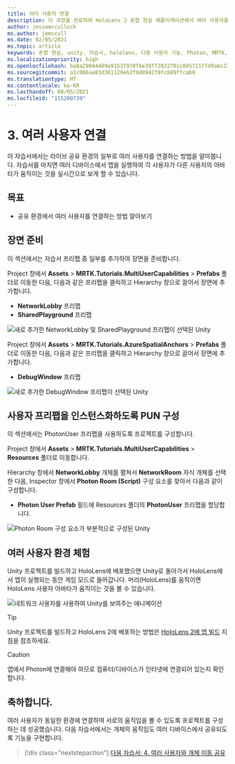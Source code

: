 ```yaml
---
title: 여러 사용자 연결
description: 이 과정을 완료하여 HoloLens 2 혼합 현실 애플리케이션에서 여러 사용자를 연결하는 방법을 알아봅니다.
author: jessemcculloch
ms.author: jemccull
ms.date: 02/05/2021
ms.topic: article
keywords: 혼합 현실, unity, 자습서, hololens, 다중 사용자 기능, Photon, MRTK, mixed reality toolkit, UWP, Azure spatial anchors
ms.localizationpriority: high
ms.openlocfilehash: ba8a29844489a9153f970f6e39ff2022701c845711ffd9abc232d8da8eeb2e32
ms.sourcegitcommit: a1c086aa83d381129e62f9d8942f0fc889ffcab0
ms.translationtype: HT
ms.contentlocale: ko-KR
ms.lasthandoff: 08/05/2021
ms.locfileid: "115200739"
---
```

# <a name="3-connecting-multiple-users"></a>3. 여러 사용자 연결

이 자습서에서는 라이브 공유 환경의 일부로 여러 사용자를 연결하는 방법을 알아봅니다. 자습서를 마치면 여러 디바이스에서 앱을 실행하여 각 사용자가 다른 사용자의 아바타가 움직이는 것을 실시간으로 보게 할 수 있습니다.

## <a name="objectives"></a>목표

* 공유 환경에서 여러 사용자를 연결하는 방법 알아보기

## <a name="preparing-the-scene"></a>장면 준비

이 섹션에서는 자습서 프리팹 중 일부를 추가하여 장면을 준비합니다.

Project 창에서 **Assets** > **MRTK.Tutorials.MultiUserCapabilities** > **Prefabs** 폴더로 이동한 다음, 다음과 같은 프리팹을 클릭하고 Hierarchy 창으로 끌어서 장면에 추가합니다.

* **NetworkLobby** 프리팹
* **SharedPlayground** 프리팹

![새로 추가한 NetworkLobby 및 SharedPlayground 프리팹이 선택된 Unity](images/mr-learning-sharing/sharing-03-section1-step1-1.png)

Project 창에서 **Assets** > **MRTK.Tutorials.AzureSpatialAnchors** > **Prefabs** 폴더로 이동한 다음, 다음과 같은 프리팹을 클릭하고 Hierarchy 창으로 끌어서 장면에 추가합니다.

* **DebugWindow** 프리팹

![새로 추가한 DebugWindow 프리팹이 선택된 Unity](images/mr-learning-sharing/sharing-03-section1-step1-2.png)

## <a name="configuring-pun-to-instantiate-the-user-prefab"></a>사용자 프리팹을 인스턴스화하도록 PUN 구성

이 섹션에서는 PhotonUser 프리펩을 사용하도록 프로젝트를 구성합니다.

Project 창에서 **Assets** > **MRTK.Tutorials.MultiUserCapabilities** > **Resources** 폴더로 이동합니다.

Hierarchy 창에서 **NetworkLobby** 개체를 펼쳐서 **NetworkRoom** 자식 개체를 선택한 다음, Inspector 창에서 **Photon Room (Script)** 구성 요소를 찾아서 다음과 같이 구성합니다.

* **Photon User Prefab** 필드에 Resources 폴더의 **PhotonUser** 프리팹을 할당합니다.

![Photon Room 구성 요소가 부분적으로 구성된 Unity](images/mr-learning-sharing/sharing-03-section3-step1-1.png)

## <a name="trying-the-experience-with-multiple-users"></a>여러 사용자 환경 체험

Unity 프로젝트를 빌드하고 HoloLens에 배포했으면 Unity로 돌아가서 HoloLens에서 앱이 실행되는 동안 게임 모드로 들어갑니다. 머리(HoloLens)를 움직이면 HoloLens 사용자 아바타가 움직이는 것을 볼 수 있습니다.

![네트워크 사용자를 사용하여 Unity를 보여주는 애니메이션](images/mr-learning-sharing/sharing-03-section4-step1-1.gif)

> [!TIP]
> Unity 프로젝트를 빌드하고 HoloLens 2에 배포하는 방법은 [HoloLens 2에 앱 빌드](mr-learning-base-02.md#building-your-application-to-your-hololens-2) 지침을 참조하세요.

> [!CAUTION]
> 앱에서 Photon에 연결해야 하므로 컴퓨터/디바이스가 인터넷에 연결되어 있는지 확인합니다.

## <a name="congratulations"></a>축하합니다.

여러 사용자가 동일한 환경에 연결하여 서로의 움직임을 볼 수 있도록 프로젝트를 구성하는 데 성공했습니다. 다음 자습서에서는 개체의 움직임도 여러 디바이스에서 공유되도록 기능을 구현합니다.

> [!div class="nextstepaction"]
> [다음 자습서: 4. 여러 사용자와 개체 이동 공유](mr-learning-sharing-04.md)
